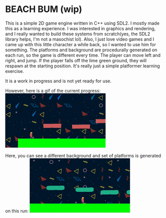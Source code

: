 # BEACH BUM (wip)
This is a simple 2D game engine written in C++ using SDL2. I mostly made this as a learning experience. I was interested in graphics and 
rendering, and I really wanted to build these systems from scratch(yes, the SDL2 library helps, I'm not a masochist lol). 
Also, I just love video games and I came up with this little character a while back, so I wanted to use him for something.
The platforms and background are procedurally generated on each run, so the game is different every time. The player can move left and right,
and jump. If the player falls off the lime green ground, they will respawn at the starting position. It's really just a simple platformer learning exercise.

It is a work in progress and is not yet ready for use.

However, here is a gif of the current progress: ![Beach Bum Example Gif](assets/bb_example.gif)

Here, you can see a different background and set of platforms is generated on this run:
![Beach Bum Example Gif 2](assets/bb_example_2.gif)